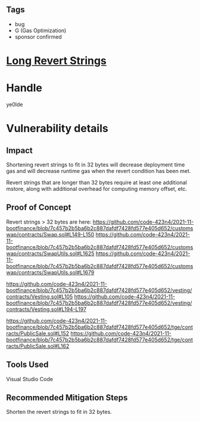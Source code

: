 ## Tags

- bug
- G (Gas Optimization)
- sponsor confirmed

# [Long Revert Strings](https://github.com/code-423n4/2021-11-bootfinance-findings/issues/23) 

# Handle

ye0lde


# Vulnerability details

## Impact

Shortening revert strings to fit in 32 bytes will decrease deployment time gas and will decrease runtime gas when the revert condition has been met.  

Revert strings that are longer than 32 bytes require at least one additional mstore, along with additional overhead for computing memory offset, etc.

## Proof of Concept

Revert strings > 32 bytes are here:
https://github.com/code-423n4/2021-11-bootfinance/blob/7c457b2b5ba6b2c887dafdf7428fd577e405d652/customswap/contracts/Swap.sol#L149-L150
https://github.com/code-423n4/2021-11-bootfinance/blob/7c457b2b5ba6b2c887dafdf7428fd577e405d652/customswap/contracts/SwapUtils.sol#L1625
https://github.com/code-423n4/2021-11-bootfinance/blob/7c457b2b5ba6b2c887dafdf7428fd577e405d652/customswap/contracts/SwapUtils.sol#L1679

https://github.com/code-423n4/2021-11-bootfinance/blob/7c457b2b5ba6b2c887dafdf7428fd577e405d652/vesting/contracts/Vesting.sol#L105
https://github.com/code-423n4/2021-11-bootfinance/blob/7c457b2b5ba6b2c887dafdf7428fd577e405d652/vesting/contracts/Vesting.sol#L194-L197

https://github.com/code-423n4/2021-11-bootfinance/blob/7c457b2b5ba6b2c887dafdf7428fd577e405d652/tge/contracts/PublicSale.sol#L152
https://github.com/code-423n4/2021-11-bootfinance/blob/7c457b2b5ba6b2c887dafdf7428fd577e405d652/tge/contracts/PublicSale.sol#L162

## Tools Used
Visual Studio Code

## Recommended Mitigation Steps
Shorten the revert strings to fit in 32 bytes.



